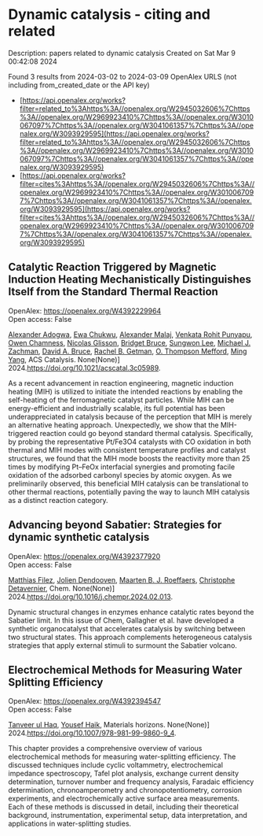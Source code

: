 # Dynamic catalysis - citing and related
Description: papers related to dynamic catalysis
Created on Sat Mar  9 00:42:08 2024

Found 3 results from 2024-03-02 to 2024-03-09
OpenAlex URLS (not including from_created_date or the API key)
- [https://api.openalex.org/works?filter=related_to%3Ahttps%3A//openalex.org/W2945032606%7Chttps%3A//openalex.org/W2969923410%7Chttps%3A//openalex.org/W3010067097%7Chttps%3A//openalex.org/W3041061357%7Chttps%3A//openalex.org/W3093929595](https://api.openalex.org/works?filter=related_to%3Ahttps%3A//openalex.org/W2945032606%7Chttps%3A//openalex.org/W2969923410%7Chttps%3A//openalex.org/W3010067097%7Chttps%3A//openalex.org/W3041061357%7Chttps%3A//openalex.org/W3093929595)
- [https://api.openalex.org/works?filter=cites%3Ahttps%3A//openalex.org/W2945032606%7Chttps%3A//openalex.org/W2969923410%7Chttps%3A//openalex.org/W3010067097%7Chttps%3A//openalex.org/W3041061357%7Chttps%3A//openalex.org/W3093929595](https://api.openalex.org/works?filter=cites%3Ahttps%3A//openalex.org/W2945032606%7Chttps%3A//openalex.org/W2969923410%7Chttps%3A//openalex.org/W3010067097%7Chttps%3A//openalex.org/W3041061357%7Chttps%3A//openalex.org/W3093929595)

## Catalytic Reaction Triggered by Magnetic Induction Heating Mechanistically Distinguishes Itself from the Standard Thermal Reaction   

OpenAlex: https://openalex.org/W4392229964    
Open access: False
    
[Alexander Adogwa](https://openalex.org/A5003444891), [Ewa Chukwu](https://openalex.org/A5039156100), [Alexander Malaj](https://openalex.org/A5094019517), [Venkata Rohit Punyapu](https://openalex.org/A5068765571), [Owen Chamness](https://openalex.org/A5094019518), [Nicolas Glisson](https://openalex.org/A5094019519), [Bridget Bruce](https://openalex.org/A5094019520), [Sungwon Lee](https://openalex.org/A5055973826), [Michael J. Zachman](https://openalex.org/A5080185216), [David A. Bruce](https://openalex.org/A5075486632), [Rachel B. Getman](https://openalex.org/A5085121177), [O. Thompson Mefford](https://openalex.org/A5030845854), [Ming Yang](https://openalex.org/A5048213108), ACS Catalysis. None(None)] 2024.https://doi.org/10.1021/acscatal.3c05989.
    
As a recent advancement in reaction engineering, magnetic induction heating (MIH) is utilized to initiate the intended reactions by enabling the self-heating of the ferromagnetic catalyst particles. While MIH can be energy-efficient and industrially scalable, its full potential has been underappreciated in catalysis because of the perception that MIH is merely an alternative heating approach. Unexpectedly, we show that the MIH-triggered reaction could go beyond standard thermal catalysis. Specifically, by probing the representative Pt/Fe3O4 catalysts with CO oxidation in both thermal and MIH modes with consistent temperature profiles and catalyst structures, we found that the MIH mode boosts the reactivity more than 25 times by modifying Pt–FeOx interfacial synergies and promoting facile oxidation of the adsorbed carbonyl species by atomic oxygen. As we preliminarily observed, this beneficial MIH catalysis can be translational to other thermal reactions, potentially paving the way to launch MIH catalysis as a distinct reaction category.    

    

## Advancing beyond Sabatier: Strategies for dynamic synthetic catalysis   

OpenAlex: https://openalex.org/W4392377920    
Open access: False
    
[Matthias Filez](https://openalex.org/A5053858283), [Jolien Dendooven](https://openalex.org/A5081161746), [Maarten B. J. Roeffaers](https://openalex.org/A5078485962), [Christophe Detavernier](https://openalex.org/A5039168166), Chem. None(None)] 2024.https://doi.org/10.1016/j.chempr.2024.02.013.
    
Dynamic structural changes in enzymes enhance catalytic rates beyond the Sabatier limit. In this issue of Chem, Gallagher et al. have developed a synthetic organocatalyst that accelerates catalysis by switching between two structural states. This approach complements heterogeneous catalysis strategies that apply external stimuli to surmount the Sabatier volcano.    

    

## Electrochemical Methods for Measuring Water Splitting Efficiency   

OpenAlex: https://openalex.org/W4392394547    
Open access: False
    
[Tanveer ul Haq](https://openalex.org/A5025205505), [Yousef Haik](https://openalex.org/A5039023347), Materials horizons. None(None)] 2024.https://doi.org/10.1007/978-981-99-9860-9_4.
    
This chapter provides a comprehensive overview of various electrochemical methods for measuring water-splitting efficiency. The discussed techniques include cyclic voltammetry, electrochemical impedance spectroscopy, Tafel plot analysis, exchange current density determination, turnover number and frequency analysis, Faradaic efficiency determination, chronoamperometry and chronopotentiometry, corrosion experiments, and electrochemically active surface area measurements. Each of these methods is discussed in detail, including their theoretical background, instrumentation, experimental setup, data interpretation, and applications in water-splitting studies.    

    
